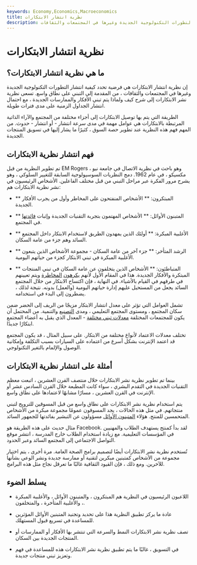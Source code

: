```yaml
---
keywords: Economy,Economics,Macroeconomics
title: نظرية انتشار الابتكارات
description: نظرية انتشار الابتكارات هي فرضية تحدد كيفية انتشار التطورات التكنولوجية الجديدة وغيرها في المجتمعات والثقافات.
---
```


# نظرية انتشار الابتكارات
## ما هي نظرية انتشار الابتكارات؟

إن نظرية انتشار الابتكارات هي فرضية تحدد كيفية انتشار التطورات التكنولوجية الجديدة وغيرها في المجتمعات والثقافات ، من المقدمة إلى التبني على نطاق واسع. تسعى نظرية نشر الابتكارات إلى شرح كيف ولماذا يتم تبني الأفكار والممارسات الجديدة ، مع احتمال انتشار الجداول الزمنية على مدى فترات طويلة.

الطريقة التي يتم بها توصيل الابتكارات إلى أجزاء مختلفة من المجتمع والآراء الذاتية المرتبطة بالابتكارات هي عوامل مهمة في مدى سرعة انتشار - أو انتشار - حدوث. من المهم فهم هذه النظرية عند تطوير حصة السوق ، كثيرًا ما يشار إليها في تسويق المنتجات الجديدة.

## فهم انتشار نظرية الابتكارات

تم تطوير النظرية من قبل EM Rogers ، وهو باحث في نظرية الاتصال في جامعة نيو مكسيكو ، في عام 1962. دمج النظريات السوسيولوجية السابقة للتغيير السلوكي ، وهو يشرح مرور الفكرة عبر مراحل التبني من قبل مختلف الفاعلين. الأشخاص الرئيسيون في نشر نظرية الابتكارات هم:

- ** المبتكرون: ** الأشخاص المنفتحون على المخاطر وأول من يجرب الأفكار الجديدة.

- ** المتبنون الأوائل: ** الأشخاص المهتمون بتجربة التقنيات الجديدة وإثبات [فائدتها](/utility) في المجتمع.

- ** الأغلبية المبكرة: ** أولئك الذين يمهدون الطريق لاستخدام الابتكار داخل المجتمع السائد وهم جزء من عامة السكان.

- ** الرشد المتأخر: ** جزء آخر من عامة السكان - مجموعة الأشخاص الذين يتبعون الأغلبية المبكرة في تبني الابتكار كجزء من حياتهم اليومية.

- ** المتباطئون: ** الأشخاص الذين يتخلفون عن عامة السكان في تبني المنتجات المبتكرة والأفكار الجديدة. هذا في المقام الأول لأنهم [يكرهون](/riskaverse) [المخاطرة](/riskaverse) ويتم تعيينهم في طرقهم في القيام بالأشياء. في النهاية ، فإن اكتساح الابتكار من خلال المجتمع السائد يجعل من المستحيل عليهم إدارة حياتهم اليومية (والعمل) بدونه. نتيجة لذلك ، يضطرون إلى البدء في استخدامه.

تشمل العوامل التي تؤثر على معدل انتشار الابتكار مزيجًا من الريف إلى الحضر ضمن سكان المجتمع ، ومستوى المجتمع التعليمي ، ومدى [التصنيع](/industrialization) والتنمية. من المحتمل أن يكون للمجتمعات المختلفة [معدلات تبني مختلفة](/rate-of-adoption) - المعدل الذي يقبل به أعضاء المجتمع ابتكارًا جديدًا.

تختلف معدلات الاعتماد لأنواع مختلفة من الابتكار. على سبيل المثال ، قد يكون المجتمع قد اعتمد الإنترنت بشكل أسرع من اعتماده على السيارات بسبب التكلفة وإمكانية الوصول والإلمام بالتغير التكنولوجي.

## أمثلة على انتشار نظرية الابتكارات

بينما تم تطوير نظرية نشر الابتكارات خلال منتصف القرن العشرين ، اتبعت معظم التقنيات الجديدة في التقدم البشري ، سواء كانت المطبعة خلال القرن السادس عشر أو الإنترنت في القرن العشرين ، مسارًا مشابهًا لاعتمادها على نطاق واسع.

يتم استخدام نظرية نشر الابتكارات على نطاق واسع من قبل المسوقين للترويج لتبني منتجاتهم. في مثل هذه الحالات ، يجد المسوقون عمومًا مجموعة مبكرة من الأشخاص المتحمسين للمنتج. هؤلاء [المتبنون الأوائل](/early-adopter) مسؤولون عن التبشير بفائدتها للجمهور السائد.

مثال حديث على هذه الطريقة هو Facebook. لقد بدأ كمنتج يستهدف الطلاب والمهنيين في المؤسسات التعليمية. مع زيادة استخدام الطلاب خارج المدرسة ، انتشر موقع التواصل الاجتماعي إلى المجتمع السائد وعبر الحدود.

تُستخدم نظرية نشر الابتكارات أيضًا لتصميم برامج الصحة العامة. مرة أخرى ، يتم اختيار مجموعة من الأشخاص كمتبنين مبكرين لتقنية أو ممارسة جديدة ونشر الوعي بشأنها للآخرين. ومع ذلك ، فإن القيود الثقافية غالبًا ما تعرقل نجاح مثل هذه البرامج.

## يسلط الضوء

- اللاعبون الرئيسيون في النظرية هم المبتكرون ، والمتبنون الأوائل ، والأغلبية المبكرة ، والأغلبية المتأخرة ، والمتخلفون.

- عادة ما يركز تطبيق النظرية هذا على تحديد وتجنيد المتبنين الأوائل المؤثرين للمساعدة في تسريع قبول المستهلك.

- تصف نظرية نشر الابتكارات النمط والسرعة التي تنتشر بها الأفكار أو الممارسات أو المنتجات الجديدة بين السكان.

- في التسويق ، غالبًا ما يتم تطبيق نظرية نشر الابتكارات هذه للمساعدة في فهم وتعزيز تبني منتجات جديدة.

